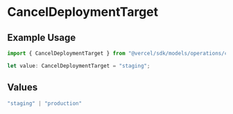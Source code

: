 # CancelDeploymentTarget

## Example Usage

```typescript
import { CancelDeploymentTarget } from "@vercel/sdk/models/operations/canceldeployment.js";

let value: CancelDeploymentTarget = "staging";
```

## Values

```typescript
"staging" | "production"
```